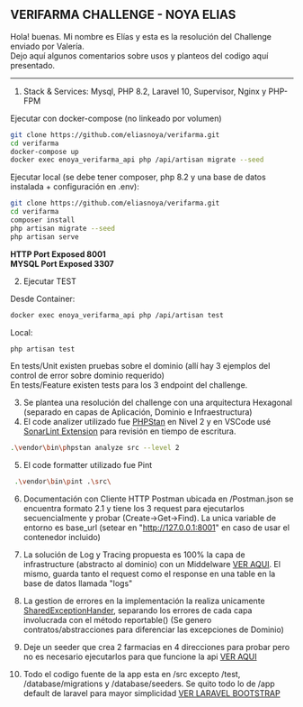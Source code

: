 ## VERIFARMA CHALLENGE - NOYA ELIAS

Hola! buenas. Mi nombre es Elías y esta es la resolución del Challenge enviado por Valería.
<br/>
Dejo aquí algunos comentarios sobre usos y planteos del codigo aquí presentado.

<hr/>

1. Stack & Services: Mysql, PHP 8.2, Laravel 10, Supervisor, Nginx y PHP-FPM

Ejecutar con docker-compose (no linkeado por volumen)

```bash
git clone https://github.com/eliasnoya/verifarma.git
cd verifarma
docker-compose up
docker exec enoya_verifarma_api php /api/artisan migrate --seed
```

Ejecutar local (se debe tener composer, php 8.2 y una base de datos instalada + configuración en .env):

```bash
git clone https://github.com/eliasnoya/verifarma.git
cd verifarma
composer install
php artisan migrate --seed
php artisan serve
```

<b>HTTP Port Exposed 8001</b>
<br/>
<b>MYSQL Port Exposed 3307</b>

2. Ejecutar TEST

Desde Container:

```bash
docker exec enoya_verifarma_api php /api/artisan test
```

Local:

```bash
php artisan test
```

En tests/Unit existen pruebas sobre el dominio (allí hay 3 ejemplos del control de error sobre dominio requerido)
<br/>
En tests/Feature existen tests para los 3 endpoint del challenge.

3. Se plantea una resolución del challenge con una arquitectura Hexagonal (separado en capas de Aplicación, Dominio e Infraestructura)
4. El code analizer utilizado fue [PHPStan](https://phpstan.org/) en Nivel 2 y en VSCode usé [SonarLint Extension](https://marketplace.visualstudio.com/items?itemName=SonarSource.sonarlint-vscode) para revisión en tiempo de escritura.

```bash
.\vendor\bin\phpstan analyze src --level 2
```

5. El code formatter utilizado fue Pint

```bash
 .\vendor\bin\pint .\src\
```

6. Documentación con Cliente HTTP Postman ubicada en <root>/Postman.json se encuentra formato 2.1 y tiene los 3 request para ejecutarlos secuencialmente y probar (Create->Get->Find). La unica variable de entorno es base_url (setear en "http://127.0.0.1:8001" en caso de usar el contenedor incluido)  
   

7. La solución de Log y Tracing propuesta es 100% la capa de infrastructure (abstracto al dominio) con un Middelware [VER AQUI](https://github.com/eliasnoya/verifarma-challenge/blob/main/src/Shared/Infrastructure/Middleware/HttpLoggerMiddleware.php). El mismo, guarda tanto el request como el response en una table en la base de datos llamada "logs"

8. La gestion de errores en la implementación la realiza unicamente [SharedExceptionHander](https://github.com/eliasnoya/verifarma/blob/main/src/Shared/Infrastructure/SharedExceptionHandler.php), separando los errores de cada capa involucrada con el método reportable() (Se genero contratos/abstracciones para diferenciar las excepciones de Dominio)

9. Deje un seeder que crea 2 farmacias en 4 direcciones para probar pero no es necesario ejecutarlos para que funcione la api [VER AQUI](https://github.com/eliasnoya/verifarma-challenge/blob/main/database/seeders/DatabaseSeeder.php)

10. Todo el codigo fuente de la app esta en <root>/src excepto <root>/test, <root>/database/migrations y <root>/database/seeders. Se quito todo lo de <root>/app default de laravel para mayor simplicidad
    [VER LARAVEL BOOTSTRAP](https://github.com/eliasnoya/verifarma/blob/main/bootstrap/app.php)
